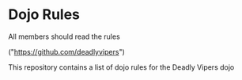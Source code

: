 Dojo Rules
==========

All members should read the rules

("https://github.com/deadlyvipers")

This repository contains a list of dojo rules for the Deadly Vipers dojo
